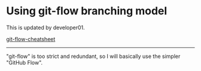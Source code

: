 # Using git-flow branching model

This is updated by developer01.

[git-flow-cheatsheet](https://danielkummer.github.io/git-flow-cheatsheet/index.ja_JP.html)

---

"git-flow" is too strict and redundant, so I will basically use the simpler "GitHub Flow".
